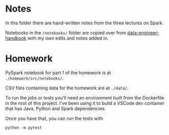 # Notes
In this folder there are hand-written notes from the three lectures on Spark.

Notebooks in the `/notebooks/` folder are copied over from [data-engineer-handbook](https://github.com/DataExpert-io/data-engineer-handbook/blob/main/bootcamp/materials/3-spark-fundamentals/) with my own edits and notes added in.

# Homework
PySpark notebook for part 1 of the homework is at `./homework/src/notebooks/`.

CSV files containing data for the homework are at `./data/`.

To run the jobs or tests you'll need an environment built from the Dockerfile in the root of this project. I've been using it to build a VSCode dev container that has Java, Python and Spark dependencies.

Once you have that, you can run the tests with
```
python -m pytest
```
